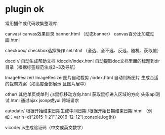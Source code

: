 # plugin ok
常用插件或代码收集整理库

canvas/ canvas效果目录
    banner.html （动态banner）
    canvas百分比加载动画.html

checkbox/  checkbox选择操作
    sel.html （全选、全不选、反选、随机、获取值）

docdir/   自动生成帮助文档
    /docdir/index.html 自动提取doc文档里面的标题到dir目录（根据标签规范生成2~3及导航）

ImageResizer/  ImageResizer图片自动裁剪
    /index.html 自动判断图片 生成合适的裁剪方案（如高度全部展示 且图片居中）

other/   其他单页或单列
    /js鼠标移动方向.html   获取鼠标进入区域的方向
    头条api测试.html   通过ajax  jsonp或yui 跨域请求

autodate/  根据开始结束日期生成中间日期
    /根据开始日期结束日期.html   （例如：var h=d("2015-1-21","2016-12-12");console.log(h)）

vicode/   js生成验证码（中文或英文数字）
